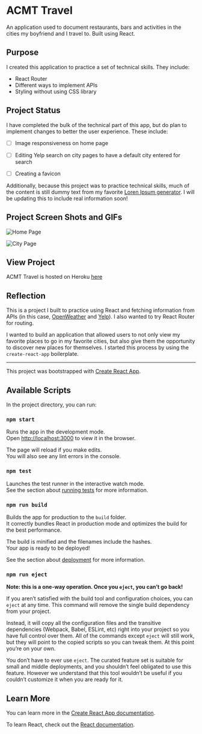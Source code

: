 # ACMT Travel
An application used to document restaurants, bars and activities in the cities my boyfriend and I travel to. Built using React.

## Purpose

I created this application to practice a set of technical skills. They include:
* React Router
* Different ways to implement APIs
* Styling without using CSS library

## Project Status
I have completed the bulk of the technical part of this app, but do plan to implement changes to better the user experience. These include:
- [ ] Image responsiveness on home page

- [ ] Editing Yelp search on city pages to have a default city entered for search

- [ ] Creating a favicon

Additionally, because this project was to practice technical skills, much of the content is still dummy text from my favorite [Loren Ipsum generator](https://pirateipsum.me/). I will be updating this to include real information soon!

## Project Screen Shots and GIFs
![Home Page](http://g.recordit.co/UhwAEKbSv7.gif)

![City Page](http://g.recordit.co/BCrmrXgHKJ.gif)

## View Project
ACMT Travel is hosted on Heroku [here](http://travel-recs.herokuapp.com/home)

## Reflection

This is a project I built to practice using React and fetching information from APIs (in this case, [OpenWeather](https://openweathermap.org/api) and [Yelp](https://www.yelp.com/developers/documentation/v3)). I also wanted to try React Router for routing.

I wanted to build an application that allowed users to not only view my favorite places to go in my favorite cities, but also give them the opportunity to discover new places for themselves. I started this process by using the `create-react-app` boilerplate.


--------------

This project was bootstrapped with [Create React App](https://github.com/facebook/create-react-app).

## Available Scripts

In the project directory, you can run:

### `npm start`

Runs the app in the development mode.<br>
Open [http://localhost:3000](http://localhost:3000) to view it in the browser.

The page will reload if you make edits.<br>
You will also see any lint errors in the console.

### `npm test`

Launches the test runner in the interactive watch mode.<br>
See the section about [running tests](https://facebook.github.io/create-react-app/docs/running-tests) for more information.

### `npm run build`

Builds the app for production to the `build` folder.<br>
It correctly bundles React in production mode and optimizes the build for the best performance.

The build is minified and the filenames include the hashes.<br>
Your app is ready to be deployed!

See the section about [deployment](https://facebook.github.io/create-react-app/docs/deployment) for more information.

### `npm run eject`

**Note: this is a one-way operation. Once you `eject`, you can’t go back!**

If you aren’t satisfied with the build tool and configuration choices, you can `eject` at any time. This command will remove the single build dependency from your project.

Instead, it will copy all the configuration files and the transitive dependencies (Webpack, Babel, ESLint, etc) right into your project so you have full control over them. All of the commands except `eject` will still work, but they will point to the copied scripts so you can tweak them. At this point you’re on your own.

You don’t have to ever use `eject`. The curated feature set is suitable for small and middle deployments, and you shouldn’t feel obligated to use this feature. However we understand that this tool wouldn’t be useful if you couldn’t customize it when you are ready for it.

## Learn More

You can learn more in the [Create React App documentation](https://facebook.github.io/create-react-app/docs/getting-started).

To learn React, check out the [React documentation](https://reactjs.org/).
